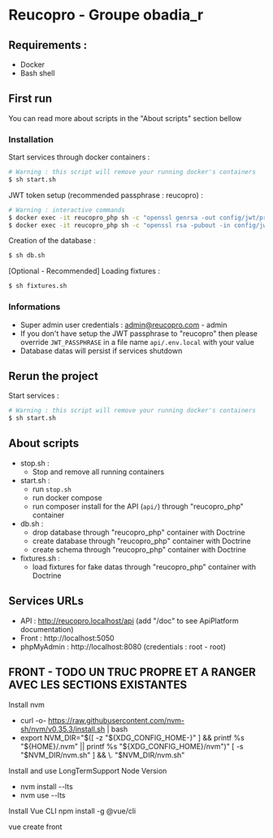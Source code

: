# Reucopro - Groupe obadia_r

## Requirements :
- Docker
- Bash shell

## First run
You can read more about scripts in the "About scripts" section bellow
### Installation
Start services through docker containers :
```bash
# Warning : this script will remove your running docker's containers
$ sh start.sh
```

JWT token setup (recommended passphrase : reucopro) :
```bash
# Warning : interactive commands
$ docker exec -it reucopro_php sh -c "openssl genrsa -out config/jwt/private.pem -aes256 4096"
$ docker exec -it reucopro_php sh -c "openssl rsa -pubout -in config/jwt/private.pem -out config/jwt/public.pem"
```

Creation of the database :
```bash
$ sh db.sh
```

[Optional - Recommended] Loading fixtures :
```bash
$ sh fixtures.sh
```
### Informations
- Super admin user credentials : admin@reucopro.com - admin
- If you don't have setup the JWT passphrase to "reucopro" then please override `JWT_PASSPHRASE` in a file name `api/.env.local` with your value
- Database datas will persist if services shutdown

## Rerun the project
Start services :
```bash
# Warning : this script will remove your running docker's containers
$ sh start.sh
```

## About scripts
- stop.sh :
    - Stop and remove all running containers
- start.sh :
    - run `stop.sh`
    - run docker compose
    - run composer install for the API (`api/`) through "reucopro_php" container
- db.sh :
    - drop database through "reucopro_php" container with Doctrine
    - create database through "reucopro_php" container with Doctrine
    - create schema through "reucopro_php" container with Doctrine
- fixtures.sh :
    - load fixtures for fake datas through "reucopro_php" container with Doctrine

## Services URLs
- API : http://reucopro.localhost/api (add "/doc" to see ApiPlatform documentation)
- Front : http://localhost:5050
- phpMyAdmin : http://localhost:8080 (credentials : root - root)



## FRONT - TODO UN TRUC PROPRE ET A RANGER AVEC LES SECTIONS EXISTANTES

Install nvm 
- curl -o- https://raw.githubusercontent.com/nvm-sh/nvm/v0.35.3/install.sh | bash
- export NVM_DIR="$([ -z "${XDG_CONFIG_HOME-}" ] && printf %s "${HOME}/.nvm" || printf %s "${XDG_CONFIG_HOME}/nvm")"
[ -s "$NVM_DIR/nvm.sh" ] && \. "$NVM_DIR/nvm.sh"

Install and use LongTermSupport Node Version
- nvm install --lts
- nvm use --lts

Install Vue CLI
npm install -g @vue/cli

vue create front
